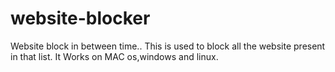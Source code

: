 # website-blocker
Website block in between time..
This is used to block all the website present in that list.
It Works on MAC os,windows and linux.

